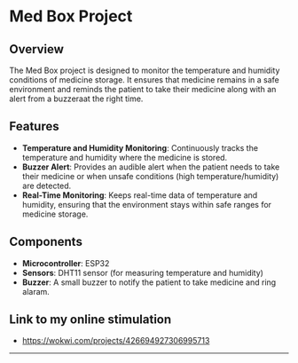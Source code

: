 # Med Box Project

## Overview
The Med Box project is designed to monitor the temperature and humidity conditions of medicine storage. It ensures that medicine remains in a safe environment and reminds the patient to take their medicine along with an alert from a buzzeraat the right time. 

## Features
- **Temperature and Humidity Monitoring**: Continuously tracks the temperature and humidity where the medicine is stored.
- **Buzzer Alert**: Provides an audible alert when the patient needs to take their medicine or when unsafe conditions (high temperature/humidity) are detected.
- **Real-Time Monitoring**: Keeps real-time data of temperature and humidity, ensuring that the environment stays within safe ranges for medicine storage.

## Components
- **Microcontroller**: ESP32
- **Sensors**: DHT11 sensor (for measuring temperature and humidity)
- **Buzzer**: A small buzzer to notify the patient to take medicine and ring alaram.

## Link to my online stimulation
 - https://wokwi.com/projects/426694927306995713
  
---

